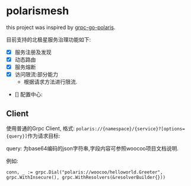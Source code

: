 # polarismesh

this project was inspired by [grpc-go-polaris](https://github.com/polarismesh/grpc-go-polaris).

目前支持的北极星服务治理功能如下:

- [x] 服务注册及发现
- [x] 动态路由
- [x] 服务熔断
- [x] 访问限流:部分能力
  - 根据请求方法进行限流.
- [] 配置中心:

## Client

使用普通的Grpc Client, 格式: `polaris://{namespace}/{service}?[options={query}]`作为请求目标:

query: 为base64编码的json字符串,字段内容可参照woocoo项目文档说明.

例如:
```
conn, _ := grpc.Dial("polaris://woocoo/helloworld.Greeter", grpc.WithInsecure(), grpc.WithResolvers(&resolverBuilder{}))
```